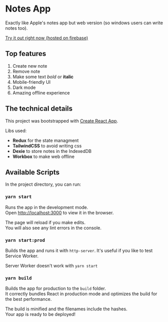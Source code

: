 # Notes App

Exactly like Apple's notes app but web version (so windows users can write notes too).

[Try it out right now (hosted on firebase)](https://notes-app-29c2d.web.app)

## Top features

1. Create new note
2. Remove note
3. Make some text *bold* or **italic**
4. Mobile-friendly UI
5. Dark mode
6. Amazing offline experience

## The technical details

This project was bootstrapped with [Create React App](https://github.com/facebook/create-react-app).

Libs used:

- **Redux** for the state managment
- **TailwindCSS** to avoid writing css
- **Dexie** to store notes in the IndexedDB
- **Workbox** to make web offline

## Available Scripts

In the project directory, you can run:

### `yarn start`

Runs the app in the development mode.\
Open [http://localhost:3000](http://localhost:3000) to view it in the browser.

The page will reload if you make edits.\
You will also see any lint errors in the console.

### `yarn start:prod`

Builds the app and runs it with `http-server`.
It's useful if you like to test Service Worker.

Server Worker doesn't work with `yarn start`

### `yarn build`

Builds the app for production to the `build` folder.\
It correctly bundles React in production mode and optimizes the build for the best performance.

The build is minified and the filenames include the hashes.\
Your app is ready to be deployed!
